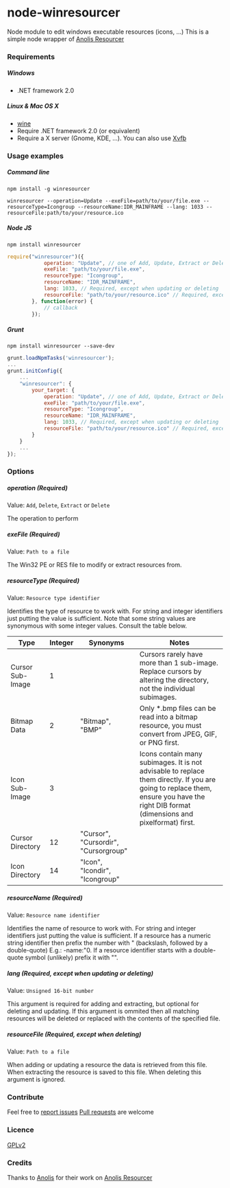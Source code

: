 node-winresourcer
==============

Node module to edit windows executable resources (icons, ...)
This is a simple node wrapper of [Anolis Resourcer](http://www.anol.is/resourcer/)


### Requirements

##### Windows

- .NET framework 2.0


##### Linux & Mac OS X

- [wine](http://www.winehq.org/)
- Require .NET framework 2.0 (or equivalent)
- Require a X server (Gnome, KDE, ...). You can also use [Xvfb](http://en.wikipedia.org/wiki/Xvfb)


### Usage examples

##### Command line

```shell
npm install -g winresourcer
```

```shell
winresourcer --operation=Update --exeFile=path/to/your/file.exe --resourceType=Icongroup --resourceName:IDR_MAINFRAME --lang: 1033 --resourceFile:path/to/your/resource.ico
```

##### Node JS

```shell
npm install winresourcer
```

```javascript
require("winresourcer")({
			operation: "Update", // one of Add, Update, Extract or Delete
			exeFile: "path/to/your/file.exe",
			resourceType: "Icongroup",
			resourceName: "IDR_MAINFRAME",
			lang: 1033, // Required, except when updating or deleting 
			resourceFile: "path/to/your/resource.ico" // Required, except when deleting
		}, function(error) {
			// callback
		});
```

##### Grunt

```shell
npm install winresourcer --save-dev
```

```javascript
grunt.loadNpmTasks('winresourcer');
...
grunt.initConfig({
	...
	"winresourcer": {
		your_target: {
			operation: "Update", // one of Add, Update, Extract or Delete
			exeFile: "path/to/your/file.exe",
			resourceType: "Icongroup",
			resourceName: "IDR_MAINFRAME",
			lang: 1033, // Required, except when updating or deleting 
			resourceFile: "path/to/your/resource.ico" // Required, except when deleting
		}
	}
	...
});
```

### Options

##### operation (Required)

Value: `Add`, `Delete`, `Extract` or `Delete`

The operation to perform


##### exeFile (Required)

Value: `Path to a file`

The Win32 PE or RES file to modify or extract resources from.


##### resourceType (Required)

Value: `Resource type identifier`

Identifies the type of resource to work with. For string and integer identifiers just putting the value is sufficient. Note that some string values are synonymous with some integer values. Consult the table below.

| Type              | Integer  | Synonyms                              | Notes                                                                                                                                                                                   |
| ----------------- | -------- | ------------------------------------- | --------------------------------------------------------------------------------------------------------------------------------------------------------------------------------------- |
| Cursor Sub-Image  | 1        |                                       | Cursors rarely have more than 1 sub-image. Replace cursors by altering the directory, not the individual subimages.                                                                     |
| Bitmap Data       | 2        | "Bitmap", "BMP"                       | Only *.bmp files can be read into a bitmap resource, you must convert from JPEG, GIF, or PNG first.                                                                                     |
| Icon Sub-Image    | 3        |                                       | Icons contain many subimages. It is not advisable to replace them directly. If you are going to replace them, ensure you have the right DIB format (dimensions and pixelformat) first.  |
| Cursor Directory  | 12       | "Cursor", "Cursordir", "Cursorgroup"  |                                                                                                                                                                                         |
| Icon Directory    | 14       | "Icon", "Icondir", "Icongroup"        |                                                                                                                                                                                         |


##### resourceName (Required)

Value: `Resource name identifier`

Identifies the name of resource to work with. For string and integer identifiers just putting the value is sufficient. If a resource has a numeric string identifier then prefix the number with \" (backslash, followed by a double-quote) E.g.: -name:\"0. If a resource identifier starts with a double-quote symbol (unlikely) prefix it with \"\".


##### lang (Required, except when updating or deleting)

Value: `Unsigned 16-bit number`

This argument is required for adding and extracting, but optional for deleting and updating. If this argument is ommited then all matching resources will be deleted or replaced with the contents of the specified file.


##### resourceFile (Required, except when deleting)

Value: `Path to a file`

When adding or updating a resource the data is retrieved from this file. When extracting the resource is saved to this file. When deleting this argument is ignored.


### Contribute

Feel free to [report issues](https://github.com/felicienfrancois/node-winresourcer/issues)
[Pull requests](https://github.com/felicienfrancois/node-winresourcer/pulls) are welcome


### Licence

[GPLv2](https://github.com/felicienfrancois/node-winresourcer/blob/master/LICENSE)


### Credits

Thanks to [Anolis](http://www.anol.is) for their work on [Anolis Resourcer](http://www.anol.is/resourcer/)